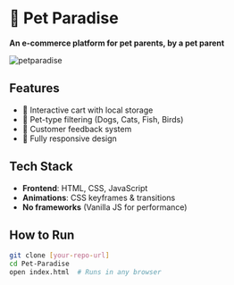 # 🐾 Pet Paradise  
**An e-commerce platform for pet parents, by a pet parent**  

![petparadise](https://github.com/user-attachments/assets/22ab30c6-b0b3-47ce-9fc2-6a60bcf27d8e)


## Features  
- 🛒 Interactive cart with local storage  
- 🐶 Pet-type filtering (Dogs, Cats, Fish, Birds)  
- 📝 Customer feedback system  
- 📱 Fully responsive design  

## Tech Stack  
- **Frontend**: HTML, CSS, JavaScript  
- **Animations**: CSS keyframes & transitions  
- **No frameworks** (Vanilla JS for performance)  

## How to Run  
```bash
git clone [your-repo-url]
cd Pet-Paradise
open index.html  # Runs in any browser
